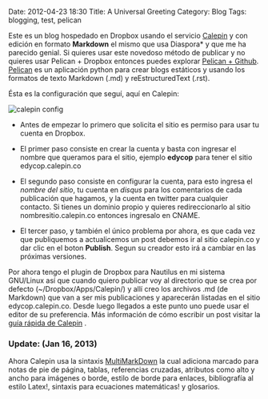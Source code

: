 Date: 2012-04-23 18:30
Title: A Universal Greeting
Category: Blog
Tags: blogging, test, pelican

Este es un blog hospedado en Dropbox usando el servicio [Calepin](http://www.calepin.co/) y con edición en formato **Markdown** el mismo que usa Diaspora* y que me ha parecido genial. Si quieres usar este novedoso método de publicar y no quieres usar Pelican + Dropbox entonces puedes explorar [Pelican + Github](http://martinbrochhaus.com/2012/02/pelican.html). [Pelican](https://github.com/ametaireau/pelican) es un aplicación python para crear blogs estáticos y usando los formatos de texto Markdown (.md) y reEstructuredText (.rst).

Ésta es la configuración que seguí, aquí en Calepin:

![calepin config](http://dl.dropbox.com/u/1331087/images/Calepin_config.png "configuración Calepin")

* Antes de empezar lo primero que solicita el sitio es permiso para usar tu cuenta en Dropbox.

* El primer paso consiste en crear la cuenta y basta con ingresar el nombre que queramos para el sitio, ejemplo **edycop** para tener el sitio edycop.calepin.co 

* El segundo paso consiste en configurar la cuenta, para esto ingresa el *nombre del sitio*, tu cuenta en *disqus* para los comentarios de cada publicación que hagamos, y la cuenta en twitter para cualquier contacto. Si tienes un dominio propio y quieres redireccionarlo al sitio nombresitio.calepin.co entonces ingresalo en CNAME.

* El tercer paso, y también el único problema por ahora, es que cada vez que publiquemos a actualicemos un post debemos ir al sitio calepin.co y dar clic en el boton **Publish**. Segun su creador esto irá a cambiar en las próximas versiones.

Por ahora tengo el plugin de Dropbox para Nautilus en mi sistema GNU/Linux así que cuando quiero publicar voy al directorio que se crea por defecto (~/Dropbox/Apps/Calepin/) y allí creo los archivos .md (de Markdown) que van a ser mis publicaciones y aparecerán listadas en el sitio edycop.calepin.co. Desde luego llegados a este punto uno puede usar el editor de su preferencia. Más información de cómo escribir un post visitar la [guía rápida de Calepin](http://jokull.calepin.co/calepin-guide.html) .

### Update: (Jan 16, 2013)

Ahora Calepin usa la sintaxis [MultiMarkDown](https://github.com/fletcher/MultiMarkdown/blob/master/Documentation/MultiMarkdown%20User%27s%20Guide.md) la cual adiciona marcado para notas de pie de página, tablas, referencias cruzadas, atributos como alto y ancho para imágenes o borde, estilo de borde para enlaces, bibliografía al estilo Latex!, sintaxis para ecuaciones matemáticas! y glosarios.


